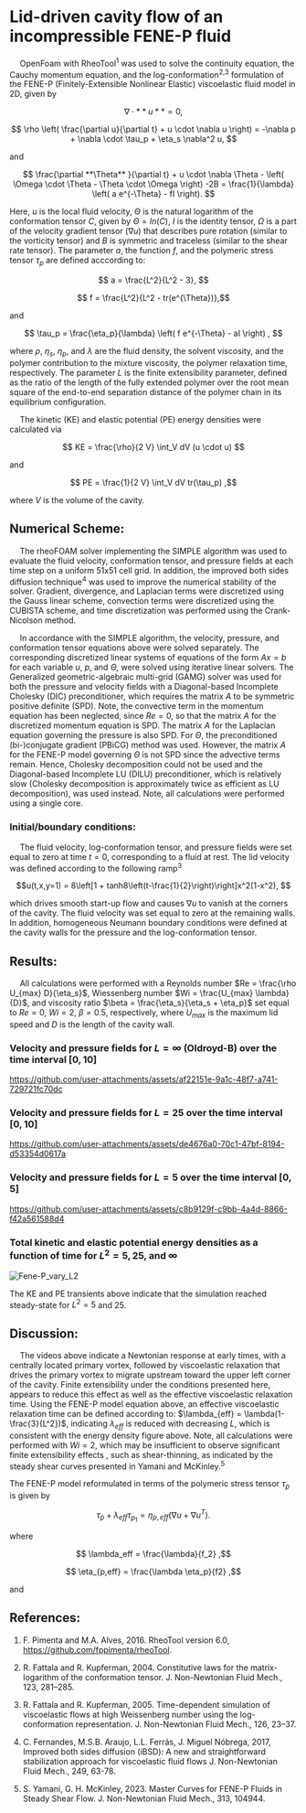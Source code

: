 # **Lid-driven cavity flow of an incompressible FENE-P fluid**

&emsp; OpenFoam with RheoTool<sup>1</sup> was used to solve the continuity equation, the Cauchy momentum equation, and the log-conformation<sup>2,3</sup> formulation 
of the FENE-P (Finitely-Extensible Nonlinear Elastic) viscoelastic fluid model in 2D, given by

$$ \nabla \cdot  **u** = 0, $$

$$ \rho \left( \frac{\partial u}{\partial t} + u \cdot \nabla u \right) = -\nabla p + \nabla \cdot \tau_p + \eta_s \nabla^2 u, $$

and 

$$ \frac{\partial **\Theta** }{\partial t} + u \cdot \nabla \Theta - \left( \Omega \cdot \Theta - \Theta \cdot \Omega \right) -2B 
			= \frac{1}{\lambda} \left( a e^{-\Theta} - fI \right). $$

Here, $u$ is the local fluid velocity, $\Theta$ is the natural logarithm of the conformation tensor $C$, given by $\Theta = ln(C)$, $I$ is the identity tensor,
$\Omega$ is a part of the velocity gradient tensor ($\nabla u$) that describes pure rotation (similar to the vorticity tensor) and $B$ is symmetric and traceless (similar to the shear rate tensor).
The parameter $a$, the function $f$, and the polymeric stress tensor $\tau_p$ are defined acccording to:

$$ a = \frac{L^2}{L^2 - 3}, $$

$$ f = \frac{L^2}{L^2 - tr(e^{\Theta})},$$

and 

$$ \tau_p = \frac{\eta_p}{\lambda} \left( f e^{-\Theta} - aI \right) , $$

where $\rho$, $\eta_s$, $\eta_p$, and $\lambda$ are the fluid density, the solvent viscosity, and the polymer contribution to the mixture viscosity, 
the polymer relaxation time, respectively. The parameter $L$ is the finite extensibility parameter, defined as the ratio of the length of the fully extended polymer over the root mean
square of the end-to-end separation distance of the polymer chain in its equilibrium configuration.

&emsp; The kinetic (KE) and elastic potential (PE) energy densities were calculated via

$$ KE = \frac{\rho}{2 V} \int_V dV (u \cdot u) $$

and 

$$ PE = \frac{1}{2 V} \int_V dV tr(\tau_p) ,$$

where $V$ is the volume of the cavity.

## **Numerical Scheme:**
&emsp; The rheoFOAM solver implementing the SIMPLE algorithm was used to evaluate the fluid velocity, conformation tensor, and pressure fields at each time step on a uniform 51x51 cell grid.
In addition, the improved both sides diffusion technique<sup>4</sup> was used to improve the numerical stability of the solver. Gradient, divergence, and Laplacian terms were discretized using the Gauss linear scheme, 
convection terms were discretized using the CUBISTA scheme, and time discretization was performed using the Crank-Nicolson method. 

&emsp; In accordance with the SIMPLE algorithm, the velocity, pressure, and conformation tensor equations above were solved separately. The corresponding discretized linear systems of equations of the form $Ax = b$ for each variable $u$, $p$, and $\Theta$, were solved using iterative linear solvers.
The Generalized geometric-algebraic multi-grid (GAMG) solver was used for both the pressure and velocity fields with a Diagonal-based Incomplete Cholesky (DIC) preconditioner, 
which requires the matrix $A$ to be symmetric positive definite (SPD). Note, the convective term in the momentum equation has been neglected, since $Re = 0$, so that the matrix $A$ for the discretized momentum equation is SPD. The matrix $A$ for the Laplacian equation governing the pressure is also SPD. For $\Theta$, the preconditioned (bi-)conjugate gradient (PBiCG) method was used. 
However, the matrix $A$ for the FENE-P model governing $\Theta$ is not SPD since the advective terms remain. Hence, Cholesky decomposition could not be used and the Diagonal-based Incomplete LU (DILU) preconditioner, which is relatively slow (Cholesky decomposition is approximately twice as efficient as LU decomposition), was used instead. 
Note, all calculations were performed using a single core.

### **Initial/boundary conditions:**
&emsp; The fluid velocity, log-conformation tensor, and pressure fields were set equal to zero at time $t = 0$, corresponding to a fluid at rest.
The lid velocity was defined according to the following ramp<sup>3</sup>

$$u(t,x,y=1) = 8\left[1 + tanh8\left(t-\frac{1}{2}\right)\right]x^2(1-x^2), $$

which drives smooth start-up flow and causes $\nabla u$ to vanish at the corners of the cavity. The fluid velocity was set equal to zero at the remaining walls. 
In addition, homogeneous Neumann boundary conditions were defined at the cavity walls for the pressure and the log-conformation tensor.

## **Results**:
&emsp; All calculations were performed with a Reynolds number $Re = \frac{\rho U_{max} D}{\eta_s}$, Wiessenberg number $Wi = \frac{U_{max} \lambda}{D}$, 
and viscosity ratio $\beta = \frac{\eta_s}{\eta_s + \eta_p}$ set equal to $Re = 0$, $Wi = 2$, $\beta = 0.5$, respectively, where $U_{max}$ is the maximum lid speed and $D$ is the length of the cavity wall.

### **Velocity and pressure fields for $L = \infty$ (Oldroyd-B) over the time interval $[0, 10]$**

https://github.com/user-attachments/assets/af22151e-9a1c-48f7-a741-729721fc70dc

### **Velocity and pressure fields for $L = 25$ over the time interval $[0, 10]$**

https://github.com/user-attachments/assets/de4676a0-70c1-47bf-8194-d53354d0617a

### **Velocity and pressure fields for $L = 5$ over the time interval $[0, 5]$**

https://github.com/user-attachments/assets/c8b9129f-c9bb-4a4d-8866-f42a561588d4

### **Total kinetic and elastic potential energy densities as a function of time for $L^2 = 5, 25,$ and $\infty$**

![Fene-P_vary_L2](https://github.com/user-attachments/assets/fc54c1de-52ff-4131-95e5-bf193920e8a6)

The KE and PE transients above indicate that the simulation reached steady-state for $L^2 = 5$ and $25$.

## **Discussion**:
&emsp; The videos above indicate a Newtonian response at early times, with a centrally located primary vortex, followed by viscoelastic relaxation that drives the primary vortex to migrate upstream toward the upper left corner of the cavity.
Finite extensibility under the conditions presented here, appears to reduce this effect as well as the effective viscoelastic relaxation time. Using the FENE-P model equation above, an effective viscoelastic relaxation time can be defined according to: $\lambda_{eff} = \lambda(1-\frac{3}{L^2})$, indicating $\lambda_{eff}$ is reduced
with decreasing $L$, which is consistent with the energy density figure above. Note, all calculations were performed with $Wi = 2$, which may be insufficient to observe significant finite extensibility effects , such as shear-thinning, 
as indicated by the steady shear curves presented in Yamani and McKinley.<sup>5</sup>

The FENE-P model reformulated in terms of the polymeric stress tensor $\tau_p$ is given by

$$ \tau_p + \lambda_{eff} \tau_p_{1}
			= \eta_{p,eff} \left(\nabla u + \nabla u^T \right). $$ 
			
where 

$$ \lambda_eff = \frac{\lambda}{f_2} ,$$

$$ \eta_{p,eff} = \frac{\lambda \eta_p}{f2} ,$$
 
and 
 
 $$ $$
## **References**:

1.	F. Pimenta and M.A. Alves, 2016. RheoTool version 6.0, https://github.com/fppimenta/rheoTool.

2.	R. Fattala and R. Kupferman, 2004. Constitutive laws for the matrix-logarithm of the conformation tensor.
		J. Non-Newtonian Fluid Mech., 123, 281–285.

3.	R. Fattala and R. Kupferman, 2005. Time-dependent simulation of viscoelastic flows at high Weissenberg
		number using the log-conformation representation. J. Non-Newtonian Fluid Mech., 126, 23–37.

4.	C. Fernandes, M.S.B. Araujo, L.L. Ferrás, J. Miguel Nóbrega, 2017, 
		Improved both sides diffusion (iBSD): A new and straightforward stabilization approach for viscoelastic fluid flows
		J. Non-Newtonian Fluid Mech., 249, 63-78.

5.	S. Yamani, G. H. McKinley, 2023. Master Curves for FENE-P Fluids in Steady Shear Flow. J. Non-Newtonian Fluid Mech., 313, 104944.
